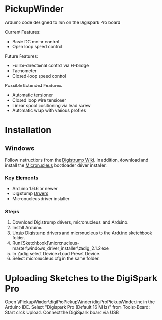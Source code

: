 # PickupWinder
Arduino code designed to run on the Digispark Pro board.

Current Features:
<ul>
<li>Basic DC motor control</li>
<li>Open loop speed control</li>
</ul>

Future Features:
<ul>
<li>Full bi-directional control via H-bridge</li>
<li>Tachometer</li>
<li>Closed-loop speed control</li>
</ul>

Possible Extended Features:
<ul>
<li>Automatic tensioner</li>
<li>Closed loop wire tensioner</li>
<li>Linear spool positioning via lead screw</li>
<li>Automatic wrap with various profiles</li>
</ul>

<h1>Installation</h1>
<h2>Windows</h2>
Follow instructions from the <a href="https://digistump.com/wiki/digispark/tutorials/connectingpro">Digistrump Wiki</a>.
In addition, download and install the <a href="https://github.com/micronucleus">Micronucleus</a> bootloader driver installer.

<h3>Key Elements</h3>
<ul>
<li>Arduino 1.6.6 or newer</li>
<li>Digistump <a href="https://github.com/digistump/DigistumpArduino/releases/download/1.6.7/DigistumpDrivers.zip">Drivers</a></li>
<li>Micronucleus driver installer</li>
</ul>

<h3>Steps</h3>
<ol>
<li>Download Digistrump drivers, micronucleus, and Arduino.
<li>Install Arduino.</li>
<li>Unzip Digistump drivers and micronucleus to the Arduino sketchbook folder.</li>
<li>Run [Sketchbook]\micronucleus-master\windows_driver_installer\zadig_2.1.2.exe</li>
<li>In Zadig select Device>Load Preset Device. </li>
<li>Select micronucleus.cfg in the same folder. </li>
</ol>


<h1>Uploading Sketches to the DigiSpark Pro</h1>
Open \\PickupWinder\digiProPickupWinder\digiProPickupWinder.ino in the Arduino IDE.
Select "Digispark Pro (Default 16 MHz)" from Tools>Board:
Start click Upload.
Connect the DigiSpark board via USB